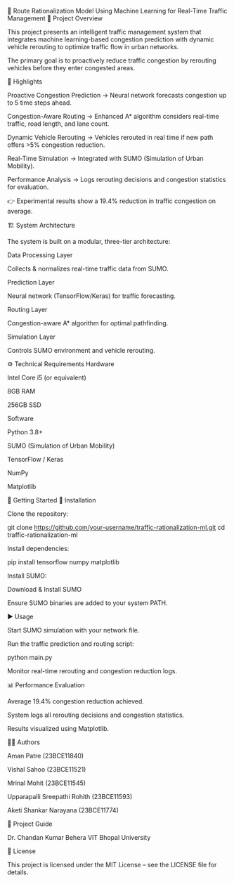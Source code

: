 🚦 Route Rationalization Model Using Machine Learning for Real-Time Traffic Management
📌 Project Overview

This project presents an intelligent traffic management system that integrates machine learning-based congestion prediction with dynamic vehicle rerouting to optimize traffic flow in urban networks.

The primary goal is to proactively reduce traffic congestion by rerouting vehicles before they enter congested areas.

🔑 Highlights

Proactive Congestion Prediction → Neural network forecasts congestion up to 5 time steps ahead.

Congestion-Aware Routing → Enhanced A* algorithm considers real-time traffic, road length, and lane count.

Dynamic Vehicle Rerouting → Vehicles rerouted in real time if new path offers >5% congestion reduction.

Real-Time Simulation → Integrated with SUMO (Simulation of Urban Mobility).

Performance Analysis → Logs rerouting decisions and congestion statistics for evaluation.

👉 Experimental results show a 19.4% reduction in traffic congestion on average.

🏗️ System Architecture

The system is built on a modular, three-tier architecture:

Data Processing Layer

Collects & normalizes real-time traffic data from SUMO.

Prediction Layer

Neural network (TensorFlow/Keras) for traffic forecasting.

Routing Layer

Congestion-aware A* algorithm for optimal pathfinding.

Simulation Layer

Controls SUMO environment and vehicle rerouting.

⚙️ Technical Requirements
Hardware

Intel Core i5 (or equivalent)

8GB RAM

256GB SSD

Software

Python 3.8+

SUMO (Simulation of Urban Mobility)

TensorFlow / Keras

NumPy

Matplotlib

🚀 Getting Started
🔧 Installation

Clone the repository:

git clone https://github.com/your-username/traffic-rationalization-ml.git
cd traffic-rationalization-ml


Install dependencies:

pip install tensorflow numpy matplotlib


Install SUMO:

Download & Install SUMO

Ensure SUMO binaries are added to your system PATH.

▶️ Usage

Start SUMO simulation with your network file.

Run the traffic prediction and routing script:

python main.py


Monitor real-time rerouting and congestion reduction logs.

📊 Performance Evaluation

Average 19.4% congestion reduction achieved.

System logs all rerouting decisions and congestion statistics.

Results visualized using Matplotlib.

👨‍💻 Authors

Aman Patre (23BCE11840)

Vishal Sahoo (23BCE11521)

Mrinal Mohit (23BCE11545)

Upparapalli Sreepathi Rohith (23BCE11593)

Aketi Shankar Narayana (23BCE11774)

📘 Project Guide

Dr. Chandan Kumar Behera
VIT Bhopal University

📄 License

This project is licensed under the MIT License – see the LICENSE
 file for details.
